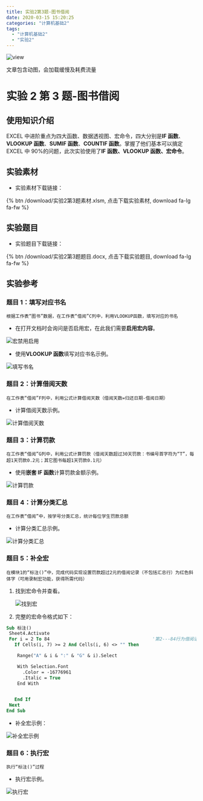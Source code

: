 ```yaml
---
title: 实验2第3题-图书借阅
date: 2020-03-15 15:20:25
categories: "计算机基础2"
tags:
  - "计算机基础2"
  - "实验2"
---
```


![view](实验2第3题-图书借阅/实验2第3题.jpg)

<div class="note info"><p>文章包含动图，会加载缓慢及耗费流量</p></div>

<!--more-->

# 实验 2 第 3 题-图书借阅

## 使用知识介绍

EXCEL 中进阶重点为四大函数、数据透视图、宏命令，四大分别是**IF 函数**、**VLOOKUP 函数**、**SUMIF 函数**、**COUNTIF 函数**。掌握了他们基本可以搞定 EXCEL 中 90%的问题，此次实验使用了**IF 函数、VLOOKUP 函数、宏命令**。

## 实验素材

- 实验素材下载链接：

{% btn  /download/实验2第3题素材.xlsm, 点击下载实验素材, download fa-lg fa-fw %}

## 实验题目

- 实验题目下载链接：

{% btn /download/实验2第3题题目.docx, 点击下载实验题目, download fa-lg fa-fw %}

## 实验参考

### 题目 1：填写对应书名

`根据工作表“图书”数据，在工作表“借阅”C列中，利用VLOOKUP函数，填写对应的书名`

- 在打开文档时会询问是否启用宏，在此我们需要**启用宏内容**。

![宏禁用启用](实验2第2题-工资/打开文档启用宏内容.png)

- 使用**VLOOKUP 函数**填写对应书名示例。

![填写书名](实验2第3题-图书借阅/图书借阅书名.gif)

### 题目 2：计算借阅天数

`在工作表“借阅”F列中，利用公式计算借阅天数（借阅天数=归还日期-借阅日期）`

- 计算借阅天数示例。

![计算借阅天数](实验2第3题-图书借阅/借阅天数.gif)

### 题目 3：计算罚款

`在工作表“借阅”G列中，利用公式计算罚款（借阅天数超过30天罚款：书编号首字符为“T”，每超1天罚款0.2元；其它图书每超1天罚款0.1元）`

- 使用**嵌套 IF 函数**计算罚款金额示例。

![计算罚款](实验2第3题-图书借阅/罚款.gif)

### 题目 4：计算分类汇总

`在工作表“借阅”中，按学号分类汇总，统计每位学生罚款总额`

- 计算分类汇总示例。

![计算分类汇总](实验2第3题-图书借阅/分类汇总.gif)

### 题目 5：补全宏

`在模块1的“标注()”中，完成代码实现设置罚款超过2元的借阅记录（不包括汇总行）为红色斜体字（可用录制宏功能，获得所需代码）`

1. 找到宏命令并查看。

   ![找到宏](实验2第3题-图书借阅/找到宏命令.png)

2. 完整的宏命令格式如下：

```vb
Sub 标注()
 Sheet4.Activate
 For i = 2 To 84                                      '第2---84行为借阅记录
   If Cells(i, 7) >= 2 And Cells(i, 6) <> "" Then

    Range("A" & i & ":" & "G" & i).Select

    With Selection.Font
      .Color = -16776961                                              '此处增加代码
      .Italic = True
    End With


   End If
 Next
End Sub
```

- 补全宏示例：

![补全宏示例](实验2第3题-图书借阅/补全宏.gif)

### 题目 6：执行宏

`执行“标注()”过程`

- 执行宏示例。

![执行宏](实验2第3题-图书借阅/使用宏.gif)
